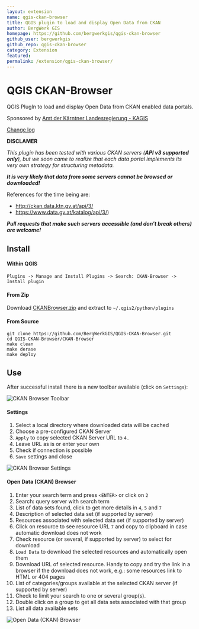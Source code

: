 ```yaml
---
layout: extension
name: qgis-ckan-browser
title: QGIS plugin to load and display Open Data from CKAN
author: BergWerk GIS
homepage: https://github.com/bergwerkgis/qgis-ckan-browser
github_user: bergwerkgis
github_repo: qgis-ckan-browser
category: Extension
featured: 
permalink: /extension/qgis-ckan-browser/
---
```



QGIS CKAN-Browser
=================

QGIS PlugIn to load and display Open Data from CKAN enabled data portals.

Sponsored by [Amt der K&#228;rntner Landesregierung - KAGIS](http://www.kagis.ktn.gv.at)

[Change log](ChangeLog.md)

**DISCLAMER**

*This plugin has been tested with various CKAN servers (**API v3 supported only**), but we soon came to realize that each data portal implements its very own strategy for structuring metadata.*

***It is very likely that data from some servers cannot be browsed or downloaded!***

References for the time being are:

-   <http://ckan.data.ktn.gv.at/api/3/>
-   <https://www.data.gv.at/katalog/api/3/>)

***Pull requests that make such servers accessible (and don't break others) are welcome!***

Install
-------

#### Within QGIS

`Plugins -> Manage and Install Plugins -> Search: CKAN-Browser -> Install plugin`

#### From Zip

Download [CKANBrowser.zip](https://github.com/BergWerkGIS/QGIS-CKAN-Browser/blob/master/CKANBrowser.zip) and extract to `~/.qgis2/python/plugins`

#### From Source

    git clone https://github.com/BergWerkGIS/QGIS-CKAN-Browser.git
    cd QGIS-CKAN-Browser/CKAN-Browser
    make clean
    make derase
    make deploy

Use
---

After successful install there is a new toolbar available (click on `Settings`):

![CKAN Browser Toolbar](img/toolbar.png?raw=true)

#### Settings

1.  Select a local directory where downloaded data will be cached
2.  Choose a pre-configured CKAN Server
3.  `Apply` to copy selected CKAN Server URL to `4.`
4.  Leave URL as is or enter your own
5.  Check if connection is possible
6.  `Save` settings and close

![CKAN Browser Settings](img/settings.png?raw=true)

#### Open Data (CKAN) Browser

1.  Enter your search term and press `<ENTER>` or click on `2`
2.  Search: query server with search term
3.  List of data sets found, click to get more details in `4`, `5` and `7`
4.  Description of selected data set (if supported by server)
5.  Resources associated with selected data set (if supported by server)
6.  Click on resource to see resource URL `7` and copy to clipboard in case automatic download does not work
7.  Check resource (or several, if supported by server) to select for download
8.  `Load Data` to download the selected resources and automatically open them
9.  Download URL of selected resource. Handy to copy and try the link in a browser if the download does not work, e.g.: some resources link to HTML or 404 pages
10. List of categories/groups available at the selected CKAN server (if supported by server)
11. Check to limit your search to one or several group(s).
12. Double click on a group to get all data sets associated with that group
13. List all data available sets

![Open Data (CKAN) Browser](img/open-data-ckan-browser.png?raw=true)

